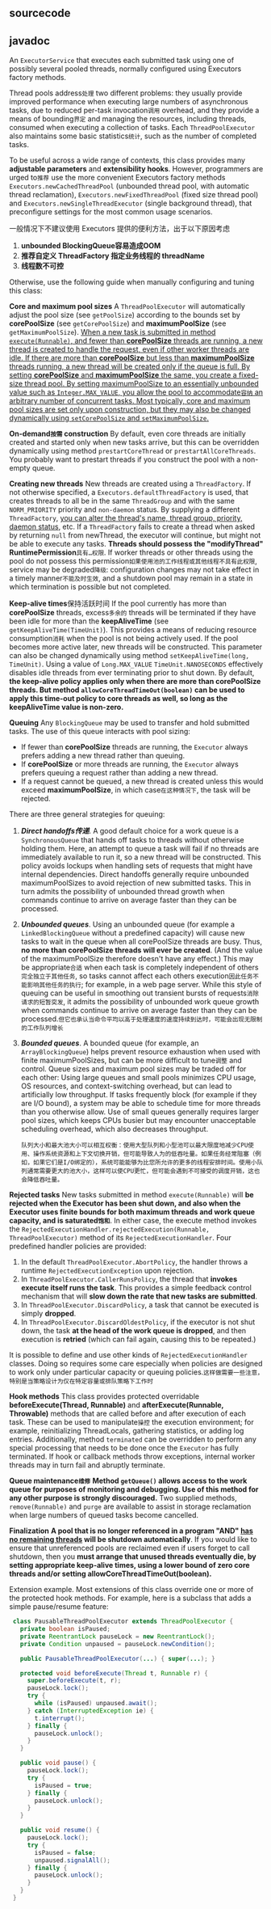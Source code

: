 ## sourcecode



## javadoc

An `ExecutorService` that executes each submitted task using one of possibly several pooled threads, normally configured using Executors factory methods.

Thread pools address`处理` two different problems: they usually provide improved performance when executing large numbers of asynchronous tasks, due to reduced per-task invocation`调用` overhead, and they provide a means of bounding`界定` and managing the resources, including threads, consumed when executing a collection of tasks. Each `ThreadPoolExecutor` also maintains some basic statistics`统计`, such as the number of completed tasks.

To be useful across a wide range of contexts, this class provides many **adjustable parameters** and **extensibility hooks**. However, programmers are urged to`推荐` use the more convenient Executors factory methods `Executors.newCachedThreadPool` (unbounded thread pool, with automatic thread reclamation), `Executors.newFixedThreadPool` (fixed size thread pool) and `Executors.newSingleThreadExecutor` (single background thread), that preconfigure settings for the most common usage scenarios. 

一般情况下不建议使用 Executors 提供的便利方法，出于以下原因考虑

1. **unbounded BlockingQueue容易造成OOM**
2. **推荐自定义 ThreadFactory 指定业务线程的 threadName**
3. **线程数不可控**

Otherwise, use the following guide when manually configuring and tuning this class:

**Core and maximum pool sizes**
A `ThreadPoolExecutor` will automatically adjust the pool size (see `getPoolSize`) according to the bounds set by **corePoolSize** (see `getCorePoolSize`) and **maximumPoolSize** (see `getMaximumPoolSize`). <u>When a new task is submitted in method `execute(Runnable)`, and fewer than **corePoolSize** threads are running, a new thread is created to handle the request, even if other worker threads are idle. If there are more than **corePoolSize** but less than **maximumPoolSize** threads running, a new thread will be created only if the queue is full. By setting **corePoolSize** and **maximumPoolSize** the same, you create a fixed-size thread pool. By setting maximumPoolSize to an essentially unbounded value such as `Integer.MAX_VALUE`, you allow the pool to accommodate`容纳` an arbitrary number of concurrent tasks. Most typically, core and maximum pool sizes are set only upon construction, but they may also be changed dynamically using `setCorePoolSize` and `setMaximumPoolSize`.</u>

**On-demand`按需` construction**
By default, even core threads are initially created and started only when new tasks arrive, but this can be overridden dynamically using method `prestartCoreThread` or `prestartAllCoreThreads`. You probably want to prestart threads if you construct the pool with a non-empty queue.

**Creating new threads**
New threads are created using a `ThreadFactory`. If not otherwise specified, a `Executors.defaultThreadFactory` is used, that creates threads to all be in the same `ThreadGroup` and with the same `NORM_PRIORITY` priority and `non-daemon` status. By supplying a different `ThreadFactory`, <u>you can alter the thread's name, thread group, priority, daemon status</u>, etc. If a `ThreadFactory` fails to create a thread when asked by returning `null` from newThread, the executor will continue, but might not be able to execute any tasks. **Threads should possess the "modifyThread" RuntimePermission**`具有…权限`. If worker threads or other threads using the pool do not possess this permission`如果使用池的工作线程或其他线程不具有此权限`, service may be degraded`降级`: configuration changes may not take effect in a timely manner`不能及时生效`, and a shutdown pool may remain in a state in which termination is possible but not completed.

**Keep-alive times**保持活跃时间
If the pool currently has more than **corePoolSize** threads, excess`多余的` threads will be terminated if they have been idle for more than the **keepAliveTime** (see `getKeepAliveTime(TimeUnit)`). This provides a means of reducing resource consumption`消耗` when the pool is not being actively used. If the pool becomes more active later, new threads will be constructed. This parameter can also be changed dynamically using method `setKeepAliveTime(long, TimeUnit)`. Using a value of `Long.MAX_VALUE` `TimeUnit.NANOSECONDS` effectively disables idle threads from ever terminating prior to shut down. By default, **the keep-alive policy applies only when there are more than corePoolSize threads. But method `allowCoreThreadTimeOut(boolean)` can be used to apply this time-out policy to core threads as well, so long as the keepAliveTime value is non-zero.**

**Queuing**
Any `BlockingQueue` may be used to transfer and hold submitted tasks. The use of this queue interacts with pool sizing:

* If fewer than **corePoolSize** threads are running, the `Executor` always prefers adding a new thread rather than queuing.
* If **corePoolSize** or more threads are running, the `Executor` always prefers queuing a request rather than adding a new thread.
* If a request cannot be queued, a new thread is created unless this would exceed **maximumPoolSize**, in which case`在这种情况下`, the task will be rejected.

There are three general strategies for queuing:

1. ***Direct handoffs传递***. A good default choice for a work queue is a `SynchronousQueue` that hands off tasks to threads without otherwise holding them. Here, an attempt to queue a task will fail if no threads are immediately available to run it, so a new thread will be constructed. This policy avoids lockups when handling sets of requests that might have internal dependencies. Direct handoffs generally require unbounded maximumPoolSizes to avoid rejection of new submitted tasks. This in turn admits the possibility of unbounded thread growth when commands continue to arrive on average faster than they can be processed.

2. ***Unbounded queues***. Using an unbounded queue (for example a `LinkedBlockingQueue` without a predefined capacity) will cause new tasks to wait in the queue when all corePoolSize threads are busy. Thus, **no more than corePoolSize threads will ever be created**. (And the value of the maximumPoolSize therefore doesn't have any effect.) This may be appropriate`合适` when each task is completely independent of others`完全独立于其他任务`, so tasks cannot affect each others execution`因此任务不能影响其他任务的执行`; for example, in a web page server. While this style of queuing can be useful in smoothing out transient bursts of requests`消除请求的短暂突发`, it admits the possibility of unbounded work queue growth when commands continue to arrive on average faster than they can be processed.`但它也承认当命令平均以高于处理速度的速度持续到达时，可能会出现无限制的工作队列增长`

3. ***Bounded queues***. A bounded queue (for example, an `ArrayBlockingQueue`) helps prevent resource exhaustion when used with finite maximumPoolSizes, but can be more difficult to tune`调整` and control. Queue sizes and maximum pool sizes may be traded off for each other: Using large queues and small pools minimizes CPU usage, OS resources, and context-switching overhead, but can lead to artificially low throughput. If tasks frequently block (for example if they are I/O bound), a system may be able to schedule time for more threads than you otherwise allow. Use of small queues generally requires larger pool sizes, which keeps CPUs busier but may encounter unacceptable scheduling overhead, which also decreases throughput.

   `队列大小和最大池大小可以相互权衡：使用大型队列和小型池可以最大限度地减少CPU使用、操作系统资源和上下文切换开销，但可能导致人为的低吞吐量。如果任务经常阻塞（例如，如果它们是I/O绑定的），系统可能能够为比您所允许的更多的线程安排时间。使用小队列通常需要更大的池大小，这样可以使CPU更忙，但可能会遇到不可接受的调度开销，这也会降低吞吐量。`

**Rejected tasks**
New tasks submitted in method `execute(Runnable)` will **be rejected when the Executor has been shut down, and also when the Executor uses finite bounds for both maximum threads and work queue capacity, and is saturated`饱和`**. In either case, the execute method invokes the `RejectedExecutionHandler.rejectedExecution(Runnable, ThreadPoolExecutor)` method of its `RejectedExecutionHandler`. Four predefined handler policies are provided:

1. In the default `ThreadPoolExecutor.AbortPolicy`, the handler throws a runtime `RejectedExecutionException` upon rejection.
2. In `ThreadPoolExecutor.CallerRunsPolicy`, the thread that **invokes execute itself runs the task**. This provides a simple feedback control mechanism that will **slow down the rate that new tasks are submitted**.
3. In `ThreadPoolExecutor.DiscardPolicy`, a task that cannot be executed is simply **dropped**.
4. In `ThreadPoolExecutor.DiscardOldestPolicy`, if the executor is not shut down, the task **at the head of the work queue is dropped**, and then execution is **retried** (which can fail again, causing this to be repeated.)


It is possible to define and use other kinds of `RejectedExecutionHandler` classes. Doing so requires some care especially when policies are designed to work only under particular capacity or queuing policies.`这样做需要一些注意，特别是当策略设计为仅在特定容量或排队策略下工作时`

**Hook methods**
This class provides protected overridable **beforeExecute(Thread, Runnable)** and **afterExecute(Runnable, Throwable)** methods that are called before and after execution of each task. These can be used to manipulate`操控` the execution environment; for example, reinitializing ThreadLocals, gathering statistics, or adding log entries. Additionally, method `terminated` can be overridden to perform any special processing that needs to be done once the `Executor` has fully terminated.
If hook or callback methods throw exceptions, internal worker threads may in turn fail and abruptly terminate.

**Queue maintenance`维修`**
**Method `getQueue()` allows access to the work queue for purposes of monitoring and debugging. Use of this method for any other purpose is strongly discouraged.** Two supplied methods, `remove(Runnable)` and `purge` are available to assist in storage reclamation when large numbers of queued tasks become cancelled.

**Finalization**
**A pool that is no longer referenced in a program "AND" <u>has no remaining threads</u> will be shutdown automatically**. If you would like to ensure that unreferenced pools are reclaimed even if users forget to call shutdown, then you **must arrange that unused threads eventually die, by setting appropriate keep-alive times, using a lower bound of zero core threads and/or setting allowCoreThreadTimeOut(boolean).**

Extension example. Most extensions of this class override one or more of the protected hook methods. For example, here is a subclass that adds a simple pause/resume feature:

```java
 class PausableThreadPoolExecutor extends ThreadPoolExecutor {
   private boolean isPaused;
   private ReentrantLock pauseLock = new ReentrantLock();
   private Condition unpaused = pauseLock.newCondition();

   public PausableThreadPoolExecutor(...) { super(...); }

   protected void beforeExecute(Thread t, Runnable r) {
     super.beforeExecute(t, r);
     pauseLock.lock();
     try {
       while (isPaused) unpaused.await();
     } catch (InterruptedException ie) {
       t.interrupt();
     } finally {
       pauseLock.unlock();
     }
   }

   public void pause() {
     pauseLock.lock();
     try {
       isPaused = true;
     } finally {
       pauseLock.unlock();
     }
   }

   public void resume() {
     pauseLock.lock();
     try {
       isPaused = false;
       unpaused.signalAll();
     } finally {
       pauseLock.unlock();
     }
   }
 }
```

